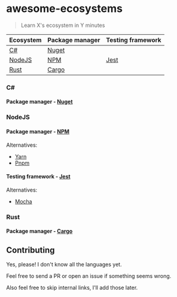 # awesome-ecosystems

> Learn X's ecosystem in Y minutes

<!-- sorted by name -->

| Ecosystem | Package manager | Testing framework |
| --------- | --------------- | ----------------- |
| [C#]      | [Nuget]         |                   |
| [NodeJS]  | [NPM]           | [Jest]            |
| [Rust]    | [Cargo]         |                   |

<!-- links in headers start with url- to distinguish them from links in the table and to make it easy to link to the headers -->

### C#

[C#]: #C#

#### Package manager - [Nuget](https://www.nuget.org/)

[Nuget]: #Package-manager---Nuget

### NodeJS

[NodeJS]: #NodeJS

#### Package manager - [NPM](https://www.npmjs.com/)

[NPM]: #Package-manager---NPM

Alternatives:
 - [Yarn](https://yarnpkg.com/)
 - [Pnpm](https://pnpm.js.org/)

#### Testing framework - [Jest](https://jestjs.io/)

[Jest]: #Package-manager---Jest

Alternatives:
 - [Mocha](https://mochajs.org/)

### Rust

[Rust]: #Rust

#### Package manager - [Cargo](https://doc.rust-lang.org/stable/cargo/)

[Cargo]: #Package-manager---Cargo

## Contributing

Yes, please! I don't know all the languages yet.

Feel free to send a PR or open an issue if something seems wrong.

Also feel free to skip internal links, I'll add those later.

